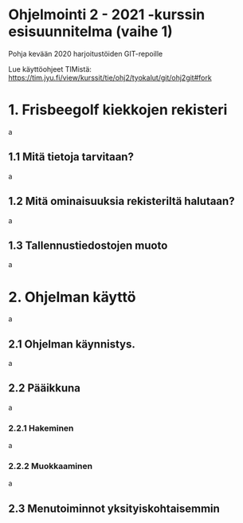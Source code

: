 # Ohjelmointi 2 - 2021 -kurssin esisuunnitelma (vaihe 1)

Pohja kevään 2020 harjoitustöiden GIT-repoille

Lue käyttöohjeet TIMistä: <https://tim.jyu.fi/view/kurssit/tie/ohj2/tyokalut/git/ohj2git#fork>

# 1. Frisbeegolf kiekkojen rekisteri

a

## 1.1 Mitä tietoja tarvitaan?

a

## 1.2 Mitä ominaisuuksia rekisteriltä halutaan?

a

## 1.3 Tallennustiedostojen muoto

a

# 2. Ohjelman käyttö

a

## 2.1 Ohjelman käynnistys.

a

## 2.2 Pääikkuna

a

### 2.2.1 Hakeminen

a

### 2.2.2 Muokkaaminen

a

## 2.3 Menutoiminnot yksityiskohtaisemmin
